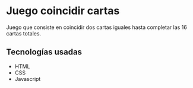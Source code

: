 # Juego coincidir cartas

Juego que consiste en coincidir dos cartas iguales hasta completar las 16 cartas totales.

## Tecnologías usadas

* HTML
* CSS
* Javascript